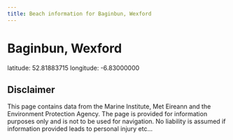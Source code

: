 ```yaml
---
title: Beach information for Baginbun, Wexford
---
```

# Baginbun, Wexford 

<div class="location-info">latitude: 52.81883715 longitude: -6.83000000</div>
<div class="met-eireann-warnings"></div>
<div></div>

## Disclaimer

This page contains data from the Marine Institute, 
Met Eireann and the Environment Protection Agency. The page is provided for
information purposes only and is not to be used for navigation. No liability 
is assumed if information provided leads to personal injury etc...